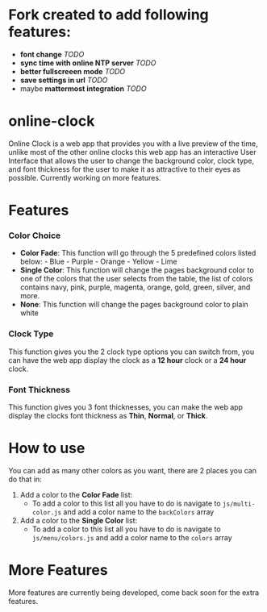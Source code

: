 # Fork created to add following features:
- **font change** _TODO_
- **sync time with online NTP server** _TODO_
- **better fullscreeen mode** _TODO_
- **save settings in url** _TODO_
- maybe **mattermost integration** _TODO_

# online-clock
Online Clock is a web app that provides you with a live preview of the time, unlike most of the other online clocks this web app has an interactive User Interface that allows the user to change the background color, clock type, and font thickness for the user to make it as attractive to their eyes as possible. Currently working on more features.

# Features
### Color Choice
- **Color Fade**: This function will go through the 5 predefined colors listed below:
		- Blue
		- Purple
		- Orange
		- Yellow
		- Lime
- **Single Color**: This function will change the pages background color to one of the colors that the user selects from the table, the list of colors contains navy, pink, purple, magenta, orange, gold, green, silver, and more.
- **None**: This function will change the pages background color to plain white

### Clock Type
This function gives you the 2 clock type options you can switch from, you can have the web app display the clock as a **12 hour** clock or a **24 hour** clock.

### Font Thickness
This function gives you 3 font thicknesses, you can make the web app display the clocks font thickness as **Thin**, **Normal**, or **Thick**.

# How to use
You can add as many other colors as you want, there are 2 places you can do that in:
1. Add a color to the **Color Fade** list:	
	- To add a color to this list all you have to do is navigate to ``js/multi-color.js`` and add a color name to the ``backColors`` array
2. Add a color to the **Single Color** list:
	- To add a color to this list all you have to do is navigate to ``js/menu/colors.js`` and add a color name to the ``colors`` array

# More Features
More features are currently being developed, come back soon for the extra features.
